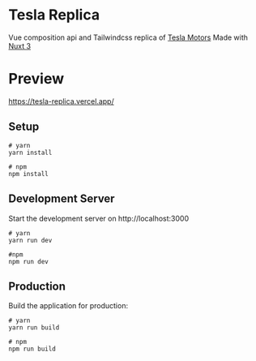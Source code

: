 # Tesla Replica
Vue composition api and Tailwindcss replica of [Tesla Motors](https://www.tesla.com/) Made with [Nuxt 3](https://nuxt.com/)


# Preview
https://tesla-replica.vercel.app/


## Setup
```
# yarn
yarn install

# npm
npm install
```


## Development Server
Start the development server on http://localhost:3000
```
# yarn
yarn run dev

#npm
npm run dev
```

## Production
Build the application for production:
```
# yarn
yarn run build

# npm
npm run build
```
